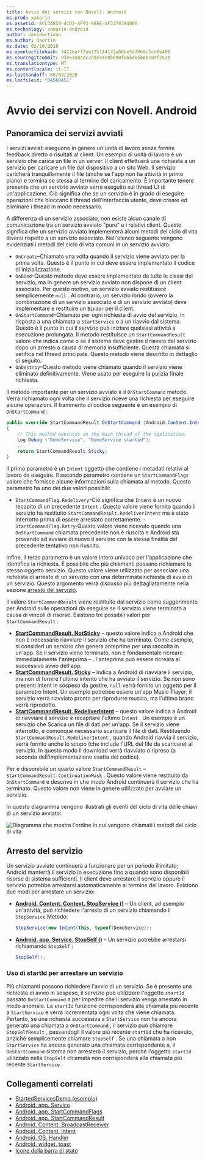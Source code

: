 ```yaml
---
title: Avvio dei servizi con Novell. Android
ms.prod: xamarin
ms.assetid: 8CC3A850-4CD2-4F93-98EE-AF3470794000
ms.technology: xamarin-android
author: davidortinau
ms.author: daortin
ms.date: 02/16/2018
ms.openlocfilehash: 74226aff2ae135144172a06be5e7869c5cd8e408
ms.sourcegitcommit: 93e6358aac2ade44e8b800f066405b8bc8df2510
ms.translationtype: MT
ms.contentlocale: it-IT
ms.lasthandoff: 06/09/2020
ms.locfileid: "84568451"
---
```

# <a name="started-services-with-xamarinandroid"></a>Avvio dei servizi con Novell. Android

## <a name="started-services-overview"></a>Panoramica dei servizi avviati

I servizi avviati eseguono in genere un'unità di lavoro senza fornire feedback diretto o risultati al client. Un esempio di unità di lavoro è un servizio che carica un file in un server. Il client effettuerà una richiesta a un servizio per caricare un file dal dispositivo a un sito Web. Il servizio caricherà tranquillamente il file (anche se l'app non ha attività in primo piano) e termina se stessa al termine del caricamento. È importante tenere presente che un servizio avviato verrà eseguito sul thread UI di un'applicazione. Ciò significa che se un servizio è in grado di eseguire operazioni che bloccano il thread dell'interfaccia utente, deve creare ed eliminare i thread in modo necessario.

A differenza di un servizio associato, non esiste alcun canale di comunicazione tra un servizio avviato "pure" e i relativi client. Questo significa che un servizio avviato implementerà alcuni metodi del ciclo di vita diversi rispetto a un servizio associato. Nell'elenco seguente vengono evidenziati i metodi del ciclo di vita comuni in un servizio avviato:

- `OnCreate`&ndash;Chiamato una volta quando il servizio viene avviato per la prima volta. Questo è il punto in cui deve essere implementato il codice di inizializzazione.
- `OnBind`&ndash;Questo metodo deve essere implementato da tutte le classi del servizio, ma in genere un servizio avviato non dispone di un client associato. Per questo motivo, un servizio avviato restituisce semplicemente `null` . Al contrario, un servizio ibrido (ovvero la combinazione di un servizio associato e di un servizio avviato) deve implementare e restituire un `Binder` per il client.
- `OnStartCommand`&ndash;Chiamato per ogni richiesta di avvio del servizio, in risposta a una chiamata a `StartService` o a un riavvio dal sistema. Questo è il punto in cui il servizio può iniziare qualsiasi attività a esecuzione prolungata. Il metodo restituisce un `StartCommandResult` valore che indica come o se il sistema deve gestire il riavvio del servizio dopo un arresto a causa di memoria insufficiente. Questa chiamata si verifica nel thread principale. Questo metodo viene descritto in dettaglio di seguito.
- `OnDestroy`&ndash;Questo metodo viene chiamato quando il servizio viene eliminato definitivamente. Viene usato per eseguire la pulizia finale richiesta.

Il metodo importante per un servizio avviato è il `OnStartCommand` metodo. Verrà richiamato ogni volta che il servizio riceve una richiesta per eseguire alcune operazioni. Il frammento di codice seguente è un esempio di `OnStartCommand` : 

```csharp
public override StartCommandResult OnStartCommand (Android.Content.Intent intent, StartCommandFlags flags, int startId)
{
    // This method executes on the main thread of the application.
    Log.Debug ("DemoService", "DemoService started");
    ...
    return StartCommandResult.Sticky;
}
```

Il primo parametro è un `Intent` oggetto che contiene i metadati relativi al lavoro da eseguire. Il secondo parametro contiene un `StartCommandFlags` valore che fornisce alcune informazioni sulla chiamata al metodo. Questo parametro ha uno dei due valori possibili:

- `StartCommandFlag.Redelivery`&ndash;Ciò significa che `Intent` è un nuovo recapito di un precedente `Intent` . Questo valore viene fornito quando il servizio ha restituito `StartCommandResult.RedeliverIntent` ma è stato interrotto prima di essere arrestato correttamente.
-`StartCommandFlag.Retry`&dash;Questo valore viene ricevuto quando una `OnStartCommand` chiamata precedente non è riuscita e Android sta provando ad avviare di nuovo il servizio con la stessa finalità del precedente tentativo non riuscito.

Infine, il terzo parametro è un valore intero univoco per l'applicazione che identifica la richiesta. È possibile che più chiamanti possano richiamare lo stesso oggetto servizio. Questo valore viene utilizzato per associare una richiesta di arresto di un servizio con una determinata richiesta di avvio di un servizio. Questo argomento verrà discusso più dettagliatamente nella sezione [arresto del servizio](#Stopping_the_Service). 

Il valore `StartCommandResult` viene restituito dal servizio come suggerimento per Android sulle operazioni da eseguire se il servizio viene terminato a causa di vincoli di risorse. Esistono tre possibili valori per `StartCommandResult` :

- **[StartCommandResult. NotSticky](xref:Android.App.StartCommandResult.NotSticky)** &ndash; questo valore indica a Android che non è necessario riavviare il servizio che ha terminato. Come esempio, si consideri un servizio che genera anteprime per una raccolta in un'app. Se il servizio viene terminato, non è fondamentale ricreare immediatamente l'anteprima &ndash; . l'anteprima può essere ricreata al successivo avvio dell'app.
- **[StartCommandResult. Sticky](xref:Android.App.StartCommandResult.Sticky)** &ndash; indica a Android di riavviare il servizio, ma non di fornire l'ultimo intento che ha avviato il servizio. Se non sono presenti Intent in sospeso da gestire, `null` verrà fornito un oggetto per il parametro Intent. Un esempio potrebbe essere un'app Music Player; il servizio verrà riavviato pronto per riprodurre musica, ma l'ultimo brano verrà riprodotto.
- **[StartCommandResult. RedeliverIntent](xref:Android.App.StartCommandResult.RedeliverIntent)** &ndash; questo valore indica a Android di riavviare il servizio e recapitare l'ultimo `Intent` . Un esempio è un servizio che Scarica un file di dati per un'app. Se il servizio viene interrotto, è comunque necessario scaricare il file di dati. Restituendo `StartCommandResult.RedeliverIntent` , quando Android riavvia il servizio, verrà fornito anche lo scopo (che include l'URL del file da scaricare) al servizio. In questo modo il download verrà riavviato o ripreso (a seconda dell'implementazione esatta del codice).

Per è disponibile un quarto valore `StartCommandResult` &ndash; `StartCommandResult.ContinuationMask` . Questo valore viene restituito da `OnStartCommand` e descrive in che modo Android continuerà il servizio che ha terminato. Questo valore non viene in genere utilizzato per avviare un servizio.

In questo diagramma vengono illustrati gli eventi del ciclo di vita delle chiavi di un servizio avviato: 

![Diagramma che mostra l'ordine in cui vengono chiamati i metodi del ciclo di vita](started-services-images/started-service-01.png "Diagramma che mostra l'ordine in cui vengono chiamati i metodi del ciclo di vita.")

<a name="Stopping_the_Service"></a>

## <a name="stopping-the-service"></a>Arresto del servizio

Un servizio avviato continuerà a funzionare per un periodo illimitato; Android manterrà il servizio in esecuzione fino a quando sono disponibili risorse di sistema sufficienti. Il client deve arrestare il servizio oppure il servizio potrebbe arrestarsi automaticamente al termine del lavoro. Esistono due modi per arrestare un servizio: 

- **[Android. Content. Context. StopService ()](xref:Android.Content.Context.StopService*)** &ndash; Un client, ad esempio un'attività, può richiedere l'arresto di un servizio chiamando il `StopService` Metodo:

    ```csharp
    StopService(new Intent(this, typeof(DemoService));
    ```

- **[Android. app. Service. StopSelf ()](xref:Android.App.Service.StopSelf*)** &ndash; Un servizio potrebbe arrestarsi richiamando `StopSelf` :

    ```csharp
    StopSelf();
    ```

### <a name="using-startid-to-stop-a-service"></a>Uso di startId per arrestare un servizio

Più chiamanti possono richiedere l'avvio di un servizio. Se è presente una richiesta di avvio in sospeso, il servizio può utilizzare l'oggetto `startId` passato `OnStartCommand` a per impedire che il servizio venga arrestato in modo anomalo. La `startId` funzione corrisponderà alla chiamata più recente a `StartService` e verrà incrementata ogni volta che viene chiamata. Pertanto, se una richiesta successiva a `StartService` non ha ancora generato una chiamata a `OnStartCommand` , il servizio può chiamare `StopSelfResult` , passandogli il valore più recente `startId` che ha ricevuto, anziché semplicemente chiamare `StopSelf` . Se una chiamata a non `StartService` ha ancora generato una chiamata corrispondente a, il `OnStartCommand` sistema non arresterà il servizio, perché l'oggetto `startId` utilizzato nella `StopSelf` chiamata non corrisponderà alla chiamata più recente `StartService` .

## <a name="related-links"></a>Collegamenti correlati

- [StartedServicesDemo (esempio)](https://docs.microsoft.com/samples/xamarin/monodroid-samples/applicationfundamentals-servicesamples-startedservicesdemo)
- [Android. app. Service](xref:Android.App.Service)
- [Android. app. StartCommandFlags](xref:Android.App.StartCommandFlags)
- [Android. app. StartCommandResult](xref:Android.App.StartCommandResult)
- [Android. Content. BroadcastReceiver](xref:Android.Content.BroadcastReceiver)
- [Android. Content. Intent](xref:Android.Content.Intent)
- [Android. OS. Handler](xref:Android.OS.Handler)
- [Android. widget. toast](xref:Android.Widget.Toast)
- [Icone della barra di stato](https://developer.android.com/guide/practices/ui_guidelines/icon_design_status_bar.html)
